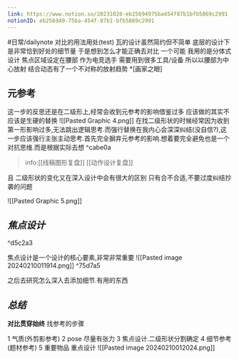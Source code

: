 ```yaml
---
link: https://www.notion.so/20231028-eb25694975ba454f87b1bfb5869c2991
notionID: eb256949-75ba-454f-87b1-bfb5869c2991
---
```

#日常/dailynote
对比的用法用处(test)
瓦的设计虽然简约但不简单
底层的设计下是非常恰到好处的细节量
于是想到怎么才能正确去对比
一个可能 我用的是分体式设计
焦点区域设定在腰部
作为电竞选手 需要用到很多工具/设备
所以以腰部为中心放射 结合动态有了一个不对称的放射趋势
*\[画家之眼\]

## 元参考
这一步的反思还是在二级形上,经常会收到元参考的影响借鉴过多
应该做的其实不应该是生硬的替换
![[Pasted Graphic 4.png]]
在找二级形状的时候经常因为收到第一形影响过多,无法跳出逻辑思考.而强行替换在我内心会深深纠结(没自信?),这一步应该强行主张主动思考.首先完全摒弃元参考的影响.想着要完全避免也是一个对抗思维.而是根据实际去想 ^cabe0a
> info:[[线稿图形复盘]] 
> [[动作设计复盘]]


且
二级形状的变化又在深入设计中会有很大的区别
只有合不合适,不要过度纠结抄袭的问题
 
![[Pasted Graphic 5.png]]
## ***焦点设计***

^d5c2a3

焦点设计是一个设计的核心要素,非常非常重要
![[Pasted image 20240210011914.png]]
 ^75d7a5



之后去研究怎么深入去添加细节.有用的东西

## ***总结***



**对比贯穿始终**
找参考的步骤

1 气质(外剪影参考)
2 pose 尽量有张力
3 焦点设计.二级形状分割确定
4 细节参考 (题材参考)
5 重要物品 重点设计
![[Pasted image 20240210012024.png]]
